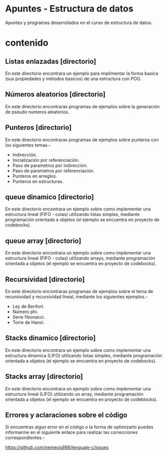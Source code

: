 Apuntes - Estructura de datos
=============================

Apuntes y programas desarrollados en el curso de estructura de datos.

# contenido

## Listas enlazadas [directorio]

En este directorio encontrara un ejemplo para implimentar la forma basica (sus propiedades y métodos basicos) de una estructura con POO.

## Números aleatorios [directorio]

En este directorio encontraras programas de ejemplos sobre la generación de pseudo numeros aleatorios.

## Punteros [directorio]

En este directorio encontraras programas de ejemplos sobre punteros con los siguientes temas.-

* Indirección.
* Inicialización por referenciación.
* Paso de parametros por indirección.
* Paso de parametros por referenciación.
* Punteros en arreglos.
* Punteros en estructuras.

## queue dinamico [directorio]

En este directorio encontrara un ejemplo sobre como implementar una estructura lineal (FIFO - colas) utilizando listas simples, mediante programación orientada a objetos (el ejemplo se encuentra en proyecto de codebocks).

## queue array [directorio]

En este directorio encontrara un ejemplo sobre como implementar una estructura lineal (FIFO - colas) utilizando arrays, mediante programación orientada a objetos (el ejemplo se encuentra en proyecto de codebocks).

## Recursividad [directorio]

En este directorio encontraras programas de ejemplos sobre el tema de recursividad y recursividad lineal, mediante los siguientes ejemplos.-

* Ley de Benfort.
* Número phi.
* Serie fibonacci.
* Torre de Hanoi.

## Stacks dinamico [directorio]

En este directorio encontrara un ejemplo sobre como implementar una estructura dinamica (LIFO) utilizando listas simples, mediante programación orientada a objetos (el ejemplo se encuentra en proyecto de codebocks).

## Stacks array [directorio]

En este directorio encontrara un ejemplo sobre como implementar una estructura lineal (LIFO) utilizando un array, mediante programación orientada a objetos (el ejemplo se encuentra en proyecto de codeblocks).

## Errores y aclaraciones sobre el código

Si encuentras algun error en el código o la forma de optimizarlo puedes informarme en el siguiente enlace para realizar las correcciones correspondientes.-

<a href="https://github.com/nemesis866/Lenguaje-c/issues">https://github.com/nemesis866/lenguaje-c/issues</a>